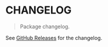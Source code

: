 # CHANGELOG

> Package changelog.

See [GitHub Releases](https://github.com/stdlib-js/simulate-iter-sine-wave/releases) for the changelog.